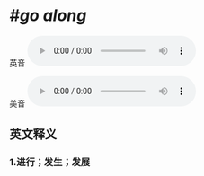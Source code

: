 # ***\#go along*** 
英音
<audio src="./media/go along1_AAC.aac" controls="controls"></audio>

美音
<audio src="./media/go along2_AAC.aac" controls="controls"></audio>



  

英文释义
---
### 1.**进行；发生；发展**  


